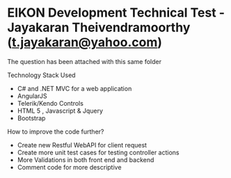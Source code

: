 # EIKON Development Technical Test - Jayakaran Theivendramoorthy (t.jayakaran@yahoo.com)

The question has been attached with this same folder

Technology Stack Used
  - C# and .NET MVC for a web application
  - AngularJS
  - Telerik/Kendo Controls
  - HTML 5 , Javascript & Jquery
  - Bootstrap

How to improve the code further?
  - Create new Restful WebAPI for client request
  - Create more unit test cases for testing controller actions
  - More Validations in both front end and backend
  - Comment code for more descriptive
